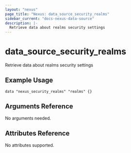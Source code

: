 ```yaml
---
layout: "nexus"
page_title: "Nexus: data_source_security_realms"
sidebar_current: "docs-nexus-data-source"
description: |-
  Retrieve data about realms security settings
---
```


# data_source_security_realms

Retrieve data about realms security settings

## Example Usage

```hcl
data "nexus_security_realms" "realms" {}
```

## Arguments Reference

No arguments needed.

## Attributes Reference

No attributes supported.
